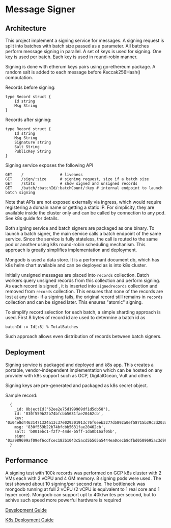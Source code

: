 # Message Signer

## Architecture

This project implement a signing service for messages.
A signing request is split into batches with batch size
passed as a parameter. All batches perform message signing in parallel.
A set of keys is used for signing. One key is used per batch. Each 
key is used in round-robin manner.

Signing is done with etherum keys pairs using go-ethereum package. A random salt is
added to each message before Keccak256Hash() computation.

Records before signing:
```
type Record struct {
    Id string
    Msg String
}
```

Records after signing:
```
type Record struct {
    Id string
    Msg String
    Signature string
    Salt String
    PublicKey String
}
```

Signing service exposes the following API

```
GET    /                # liveness         
GET    /sign/:size      # signing request, size if a batch size      
GET    /stats           # show signed and unsigned records         
GET    /batch/:batchId/:batchCount/:key # internal endpoint to launch batch signing
```
Note that APIs are not exposed externally via ingress, which would
require registering a domain name or getting a static IP.
For simplicity, they are available inside the cluster only 
and can be called by connection to any pod. See k8s guide for details.


Both signing service and batch signers are packaged as one
binary. To launch a batch signer, the main service calls a batch endpoint
of the same service. Since the service is fully stateless, the call is routed
to the same pod or another using k8s round-robin scheduling mechanism.
This approach is greatly simplifies implementation and deployment.

Mongodb is used a data store. It is a performant  document db, which has 
k8s helm chart available and can be deployed as is into k8s cluster.

Initially unsigned messages are placed into `records` collection. Batch workers query unsigned records from
this collection and perform signing. As each record is signed , it is inserted into
`signedrecords` collection and removed from `records` collection. This 
ensures that none of the records are lost at any time- if a signing fails,
the original record still remains in `records` collection and can be 
signed later. This ensures "atomic" signing.

To simplify record selection for each batch, a simple sharding 
approach is used. First 8 bytes of record id are used to determine a batch id 
as 
```
batchId := Id[:8] % TotalBatches
```
Such approach allows even distribution of records between batch signers.

## Deployment

Signing service is packaged and deployed and k8s app. This 
creates a portable, vendor-independent implementation which can
be hosted on any provider with k8s support such as GCP, DigitalOcean, Vult and others

Signing keys are pre-generated and packaged as k8s secret object.

Sample record:
```
  {
    _id: ObjectId("62ee2e75d199969df1d5db58"),
    id: '830f559b22b74bfcbb5631fae20462cb',
    key: '0x04e8d44631471324a13c37e029301913c76f6eeb3277d5892a0ef58715b39c3d203d2c60f842442890e8ffaacfa4acc3eb061bab813a6f56ba629691d996a09de0',
    msg: '830f559b22b74bfcbb5631fae20462cb',
    salt: 'b001ebc1-f2f7-44de-b5ff-1da0b16af05b',
    sign: '0xa989699af09ef6cdfcec182b1043c5acd5b565a5444ea0cecb8dfbd0509695ac3d9905b32246774d46af617d122cdcea3a273a71287082feffaa4c3b9fccd82f01'
  }
```

## Performance
A signing test with 100k records was performed on GCP k8s cluster
with 2 VMs each with 2 vCPU and 4 GM memory. 8 signing pods
were used. The test showed
about 10 signing/per second rate. The bottleneck was mongodb
running at full 2 vCPU (2 vCPU is equivalent to 1 real core and 1 hyper core).
Mongodb can support upt to 40k/writes per second, but to achive
such speed more powerful hardware is required


[Development Guide](DEVELOP.md)

[K8s Deployment Guide](K8S.md)


